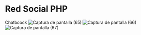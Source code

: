 # Red Social PHP
Chatboock
![Captura de pantalla (65)](https://user-images.githubusercontent.com/91626236/161438454-7f6c6690-960b-4b53-a1e3-5ed3e0ef9d34.png)
![Captura de pantalla (66)](https://user-images.githubusercontent.com/91626236/161438457-a414f9e7-101b-498a-b18c-8fb4db662329.png)
![Captura de pantalla (67)](https://user-images.githubusercontent.com/91626236/161438458-35901c73-ec71-43e8-a1f1-fcaa655eb08d.png)
